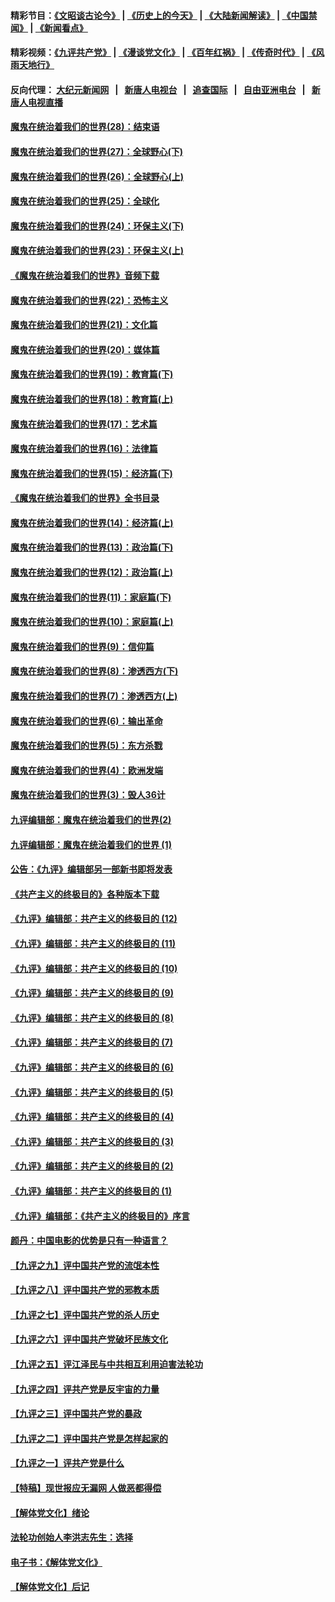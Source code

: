 #### 精彩节目：[《文昭谈古论今》](http://155.138.205.71/wenzhao) | [《历史上的今天》](http://155.138.205.71/today-in-history) | [《大陆新闻解读》](http://155.138.205.71/ntdtv-comedy) | [《中国禁闻》](http://155.138.205.71/ntdtv-news) | [《新闻看点》](http://155.138.205.71/news-insight) 

 #### 精彩视频：[《九评共产党》](http://155.138.205.71:10000/videos/jiuping) | [《漫谈党文化》](http://155.138.205.71:10000/videos/mtdwh) | [《百年红祸》](http://155.138.205.71:10000/videos/bnhh) | [《传奇时代》](http://155.138.205.71:10000/videos/legend) | [《风雨天地行》](http://155.138.205.71:10000/videos/fytdx) 

 #### 反向代理： [大纪元新闻网](http://155.138.205.71:10080/) &nbsp;&nbsp;|&nbsp;&nbsp; [新唐人电视台](http://155.138.205.71:8000/) &nbsp;&nbsp;|&nbsp;&nbsp; [追查国际](http://155.138.205.71:10010/) &nbsp;&nbsp;|&nbsp;&nbsp; [自由亚洲电台](http://155.138.205.71:9800/) &nbsp;&nbsp;|&nbsp;&nbsp; [新唐人电视直播](http://155.138.205.71/) 

#### [魔鬼在统治着我们的世界(28)：结束语](../pages/nsc422/n10936246.md?t=02210337) 

#### [魔鬼在统治着我们的世界(27)：全球野心(下)](../pages/nsc422/n10928319.md?t=02210337) 

#### [魔鬼在统治着我们的世界(26)：全球野心(上)](../pages/nsc422/n10900318.md?t=02210337) 

#### [魔鬼在统治着我们的世界(25)：全球化](../pages/nsc422/n10788205.md?t=02210337) 

#### [魔鬼在统治着我们的世界(24)：环保主义(下)](../pages/nsc422/n10695307.md?t=02210337) 

#### [魔鬼在统治着我们的世界(23)：环保主义(上)](../pages/nsc422/n10688613.md?t=02210337) 

#### [《魔鬼在统治着我们的世界》音频下载](../pages/nsc422/n10635553.md?t=02210337) 

#### [魔鬼在统治着我们的世界(22)：恐怖主义](../pages/nsc422/n10614727.md?t=02210337) 

#### [魔鬼在统治着我们的世界(21)：文化篇](../pages/nsc422/n10597706.md?t=02210337) 

#### [魔鬼在统治着我们的世界(20)：媒体篇](../pages/nsc422/n10586579.md?t=02210337) 

#### [魔鬼在统治着我们的世界(19)：教育篇(下)](../pages/nsc422/n10564808.md?t=02210337) 

#### [魔鬼在统治着我们的世界(18)：教育篇(上)](../pages/nsc422/n10526970.md?t=02210337) 

#### [魔鬼在统治着我们的世界(17)：艺术篇](../pages/nsc422/n10499093.md?t=02210337) 

#### [魔鬼在统治着我们的世界(16)：法律篇](../pages/nsc422/n10485969.md?t=02210337) 

#### [魔鬼在统治着我们的世界(15)：经济篇(下)](../pages/nsc422/n10469975.md?t=02210337) 

#### [《魔鬼在统治着我们的世界》全书目录](../pages/nsc422/n10464261.md?t=02210337) 

#### [魔鬼在统治着我们的世界(14)：经济篇(上)](../pages/nsc422/n10457370.md?t=02210337) 

#### [魔鬼在统治着我们的世界(13)：政治篇(下)](../pages/nsc422/n10448270.md?t=02210337) 

#### [魔鬼在统治着我们的世界(12)：政治篇(上)](../pages/nsc422/n10444576.md?t=02210337) 

#### [魔鬼在统治着我们的世界(11)：家庭篇(下)](../pages/nsc422/n10440961.md?t=02210337) 

#### [魔鬼在统治着我们的世界(10)：家庭篇(上)](../pages/nsc422/n10435448.md?t=02210337) 

#### [魔鬼在统治着我们的世界(9)：信仰篇](../pages/nsc422/n10432159.md?t=02210337) 

#### [魔鬼在统治着我们的世界(8)：渗透西方(下)](../pages/nsc422/n10429603.md?t=02210337) 

#### [魔鬼在统治着我们的世界(7)：渗透西方(上)](../pages/nsc422/n10426013.md?t=02210337) 

#### [魔鬼在统治着我们的世界(6)：输出革命](../pages/nsc422/n10421536.md?t=02210337) 

#### [魔鬼在统治着我们的世界(5)：东方杀戮](../pages/nsc422/n10417707.md?t=02210337) 

#### [魔鬼在统治着我们的世界(4)：欧洲发端](../pages/nsc422/n10414890.md?t=02210337) 

#### [魔鬼在统治着我们的世界(3)：毁人36计](../pages/nsc422/n10411583.md?t=02210337) 

#### [九评编辑部：魔鬼在统治着我们的世界(2)](../pages/nsc422/n10410036.md?t=02210337) 

#### [九评编辑部：魔鬼在统治着我们的世界 (1)](../pages/nsc422/n10406825.md?t=02210337) 

#### [公告：《九评》编辑部另一部新书即将发表](../pages/nsc422/n10405104.md?t=02210337) 

#### [《共产主义的终极目的》各种版本下载](../pages/nsc422/n10022138.md?t=02210337) 

#### [《九评》编辑部：共产主义的终极目的 (12)](../pages/nsc422/n9933272.md?t=02210337) 

#### [《九评》编辑部：共产主义的终极目的 (11)](../pages/nsc422/n9924973.md?t=02210337) 

#### [《九评》编辑部：共产主义的终极目的 (10)](../pages/nsc422/n9920883.md?t=02210337) 

#### [《九评》编辑部：共产主义的终极目的 (9)](../pages/nsc422/n9916363.md?t=02210337) 

#### [《九评》编辑部：共产主义的终极目的 (8)](../pages/nsc422/n9912488.md?t=02210337) 

#### [《九评》编辑部：共产主义的终极目的 (7)](../pages/nsc422/n9901176.md?t=02210337) 

#### [《九评》编辑部：共产主义的终极目的 (6)](../pages/nsc422/n9899359.md?t=02210337) 

#### [《九评》编辑部：共产主义的终极目的 (5)](../pages/nsc422/n9893174.md?t=02210337) 

#### [《九评》编辑部：共产主义的终极目的 (4)](../pages/nsc422/n9891246.md?t=02210337) 

#### [《九评》编辑部：共产主义的终极目的 (3)](../pages/nsc422/n9879879.md?t=02210337) 

#### [《九评》编辑部：共产主义的终极目的 (2)](../pages/nsc422/n9876205.md?t=02210337) 

#### [《九评》编辑部：共产主义的终极目的 (1)](../pages/nsc422/n9865857.md?t=02210337) 

#### [《九评》编辑部：《共产主义的终极目的》序言](../pages/nsc422/n9862666.md?t=02210337) 

#### [颜丹：中国电影的优势是只有一种语言？](../pages/nsc422/n9583062.md?t=02210337) 

#### [【九评之九】评中国共产党的流氓本性](../pages/nsc422/n737542.md?t=02210337) 

#### [【九评之八】评中国共产党的邪教本质](../pages/nsc422/n735942.md?t=02210337) 

#### [【九评之七】评中国共产党的杀人历史](../pages/nsc422/n733806.md?t=02210337) 

#### [【九评之六】评中国共产党破坏民族文化](../pages/nsc422/n731667.md?t=02210337) 

#### [【九评之五】评江泽民与中共相互利用迫害法轮功](../pages/nsc422/n730058.md?t=02210337) 

#### [【九评之四】评共产党是反宇宙的力量](../pages/nsc422/n727814.md?t=02210337) 

#### [【九评之三】评中国共产党的暴政](../pages/nsc422/n725597.md?t=02210337) 

#### [【九评之二】评中国共产党是怎样起家的](../pages/nsc422/n723946.md?t=02210337) 

#### [【九评之一】评共产党是什么](../pages/nsc422/n722529.md?t=02210337) 

#### [【特稿】现世报应无漏网 人做恶都得偿](../pages/nsc422/n4215167.md?t=02210337) 

#### [【解体党文化】绪论](../pages/nsc422/n1449356.md?t=02210337) 

#### [法轮功创始人李洪志先生：选择](../pages/nsc422/n3580738.md?t=02210337) 

#### [电子书：《解体党文化》](../pages/nsc422/n1573484.md?t=02210337) 

#### [【解体党文化】后记](../pages/nsc422/n1531999.md?t=02210337) 

